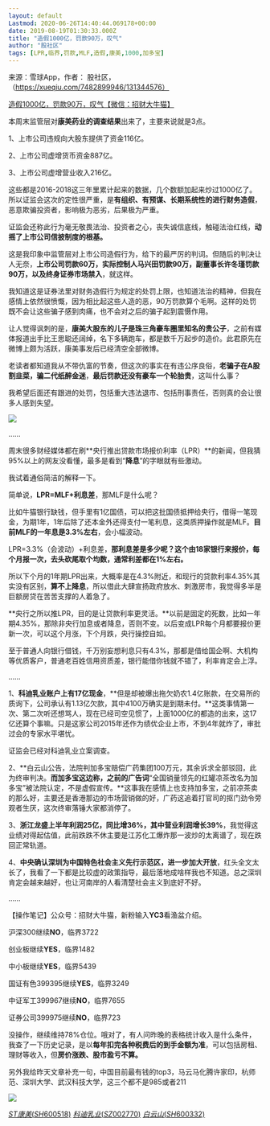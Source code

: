 ```yaml
---
layout: default
Lastmod: 2020-06-26T14:40:44.069178+00:00
date: 2019-08-19T01:30:33.000Z
title: "造假1000亿，罚款90万，叹气"
author: "股社区"
tags: [LPR,临界,罚款,MLF,造假,康美,1000,加多宝]
---
```


来源：雪球App，作者： 股社区，（https://xueqiu.com/7482899946/131344576）

[造假1000亿，罚款90万，叹气【微信：招财大牛猫】](https://mp.weixin.qq.com/s/pgtkBYREOGmV_wCBpg0_nQ)

本周末监管层对**康美药业的调查结果**出来了，主要来说就是3点。

1、上市公司违规向大股东提供了资金116亿。  

2、上市公司虚增货币资金887亿。

3、上市公司虚增营业收入216亿。

这些都是2016-2018这三年里累计起来的数据，几个数额加起来炒过1000亿了。所以证监会这次的定性很严重，是**有组织、有预谋、长期系统性的进行财务造假**，恶意欺骗投资者，影响极为恶劣，后果极为严重。  

证监会还称此行为毫无敬畏法治、投资者之心，丧失诚信底线，触碰法治红线，**动摇了上市公司信披制度的根基。**

这是我印象中监管层对上市公司造假行为，给下的最严厉的判词。但随后的判决让人无奈，**上市公司罚款60万，实际控制人马兴田罚款90万，副董事长许冬瑾罚款90万，以及终身证券市场禁入**，就这样。

我知道这是证券法里对财务造假行为规定的处罚上限，也知道法治的精神，但我在感情上依然很愤慨，因为相比起这些人造的恶，90万罚款算个毛啊。这样的处罚既不会让这些骗子感到肉痛，也不会对之后的骗子起到震慑作用。

让人觉得讽刺的是，**康美大股东的儿子是珠三角豪车圈里知名的贵公子**，之前有媒体报道出手比王思聪还阔绰，名下多辆跑车，都是数千万起步的造价。此君原先在微博上颇为活跃，康美事发后已经清空全部微博。  

老读者都知道我从不带仇富的节奏，但这次的事实在有违公序良俗，**老骗子在A股割韭菜，骗二代纸醉金迷**，**最后罚款还没有豪车一个轮胎贵**，这叫什么事？

我希望后面还有跟进的处罚，包括重大违法退市、包括刑事责任，否则真的会让很多人感到失望。  

![](https://images.weserv.nl/?url=https%3A//xqimg.imedao.com/16ca77d9a2e76903fd9ae7cd.jpg%21custom660.jpg)

……

周末很多财经媒体都在刷**央行推出贷款市场报价利率（LPR）**的新闻，但我猜95%以上的网友没看懂，最多是看到“**降息**”的字眼就有些激动。

我试着通俗简洁的解释一下。

简单说，**LPR=MLF+利息差**，那MLF是什么呢？

比如牛猫银行缺钱，但手里有1亿国债，可以把这批国债抵押给央行，借得一笔现金，为期1年，1年后除了还本金外还得支付一笔利息，这类质押操作就是MLF。**目前MLF的一年息是3.3%左右**，会小幅波动。  

LPR=3.3%（会波动）+利息差，**那利息差是多少呢？这个由18家银行来报价，每个月报一次，去头砍尾取个均数，通常利差都在1%左右。**  

所以下个月的1年期LPR出来，大概率是在4.3%附近，和现行的贷款利率4.35%其实没有区别，**算不上降息**，所以借此大肆宣扬政府放水、刺激房市，我觉得多半是巨额房贷在苦苦支撑的人着急了。

**央行之所以推LPR，目的是让贷款利率更灵活。**以前是固定的死数，比如一年期4.35%，那除非央行加息或者降息，否则不变。以后变成LPR每个月都要报价更新一次，可以这个月涨，下个月跌，央行操控自如。

至于普通人向银行借钱，千万别妄想利息只有4.3%，那都是借给国企啊、大机构等优质客户，普通老百姓信用资质差，银行能借你钱就不错了，利率肯定会上浮。  

……

1、**科迪乳业账户上有17亿现金**，**但是却被爆出拖欠奶农1.4亿账款，在交易所的质询下，公司承认有1.13亿欠款，其中4100万确实是到期未付。**这类事情第一次、第二次听还想骂人，现在已经司空见惯了，上面1000亿的都造的出来，这17亿还算个事嘛。只是这家公司2015年还作为绩优企业上市，不到4年就炸了，审批过会的专家水平堪忧。  

证监会已经对科迪乳业立案调查。

2、**白云山公告，法院判加多宝赔偿广药集团100万元，其余诉求全部驳回，此为终审判决。**而加多宝这边称，之前的广告词**“全国销量领先的红罐凉茶改名为加多宝”被法院认定，不是虚假宣传。**这事我在感情上也支持加多宝，之前凉茶卖的那么好，主要还是香港那边的市场营销做的好，广药这追着打官司的抠门劲令旁观者生厌，这次终审落锤大家都消停了。

3、**浙江龙盛上半年利润25亿，同比增36%，其中营业利润增长39%**，我觉得这业绩对得起估值，此前跌跌不休主要是江苏化工爆炸那一波炒的太离谱了，现在跌回正常轨道。

4、**中央确认深圳为中国特色社会主义先行示范区，进一步加大开放**，红头全文太长了，我看了一下都是比较虚的政策指导，最后落地成啥样我也不知道。总之深圳肯定会越来越好，也让河南岸的人看清楚社会主义到底好不好。

……  

【操作笔记】公众号：招财大牛猫，新粉输入**YC3**看渔盆介绍。

沪深300继续**NO**，临界3722

创业板继续**YES**，临界1482

中小板继续**YES**，临界5439

国证有色399395继续**YES**，临界3249

中证军工399967继续**NO**，临界7655

证券公司399975继续**NO**，临界723

没操作，继续维持78%仓位。哦对了，有人问昨晚的表格统计收入是什么条件，我查了一下历史记录，是以**每年扣完各种税费后的到手金额为准**，可以包括房租、理财等收入，但**房价涨跌、股市盈亏不算。**

另外我给昨天文章补充一句，中国目前最有钱的top3，马云马化腾许家印，杭师范、深圳大学、武汉科技大学，这三个都不是985或者211

![](https://images.weserv.nl/?url=https%3A//xqimg.imedao.com/16ca77d9b7976133fbc44108.png%21custom660.jpg)

[$ST康美(SH600518)$](http://xueqiu.com/S/SH600518) [$科迪乳业(SZ002770)$](http://xueqiu.com/S/SZ002770) [$白云山(SH600332)$](http://xueqiu.com/S/SH600332)

